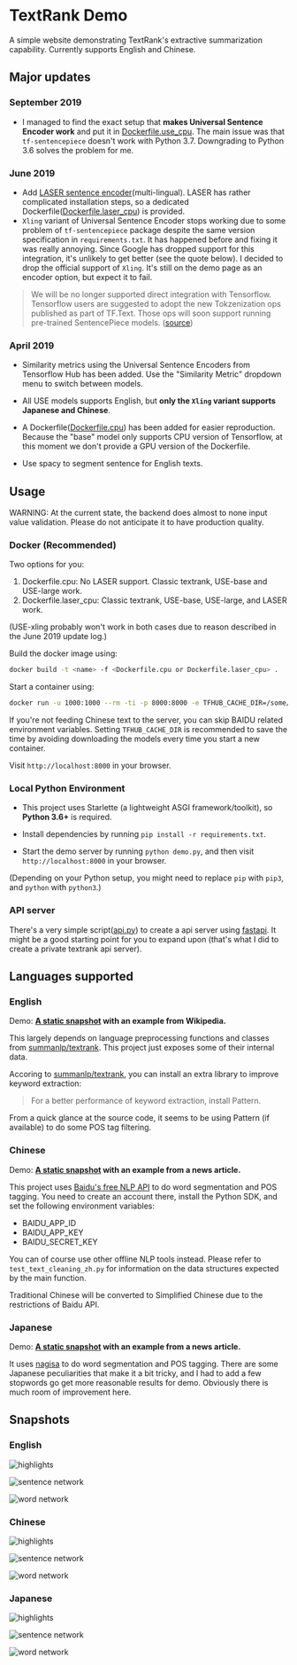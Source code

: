 # TextRank Demo

A simple website demonstrating TextRank's extractive summarization capability. Currently supports English and Chinese.

## Major updates

### September 2019

- I managed to find the exact setup that **makes Universal Sentence Encoder work** and put it in [Dockerfile.use_cpu](Dockerfile.use_cpu). The main issue was that `tf-sentencepiece` doesn't work with Python 3.7. Downgrading to Python 3.6 solves the problem for me.

### June 2019

- Add [LASER sentence encoder](https://github.com/facebookresearch/LASER)(multi-lingual). LASER has rather complicated installation steps, so a dedicated Dockerfile([Dockerfile.laser_cpu](Dockerfile.laser_cpu)) is provided.
- `Xling` variant of Universal Sentence Encoder stops working due to some problem of `tf-sentencepiece` package despite the same version specification in `requirements.txt`. It has happened before and fixing it was really annoying. Since Google has dropped support for this integration, it's unlikely to get better (see the quote below). I decided to drop the official support of `Xling`. It's still on the demo page as an encoder option, but expect it to fail.

> We will be no longer supported direct integration with Tensorflow. Tensorflow users are suggested to adopt the new Tokzenization ops published as part of TF.Text. Those ops will soon support running pre-trained SentencePiece models. ([source](https://github.com/google/sentencepiece#tensorflow-module))

### April 2019

- Similarity metrics using the Universal Sentence Encoders from Tensorflow Hub has been added. Use the "Similarity Metric" dropdown menu to switch between models.

- All USE models supports English, but **only the `Xling` variant supports Japanese and Chinese**.

- A Dockerfile([Dockerfile.cpu](Dockerfile.cpu)) has been added for easier reproduction. Because the "base" model only supports CPU version of Tensorflow, at this moment we don't provide a GPU version of the Dockerfile.

- Use spacy to segment sentence for English texts.

## Usage

WARNING: At the current state, the backend does almost to none input value validation. Please do not anticipate it to have production quality.

### Docker (Recommended)

Two options for you:

1. Dockerfile.cpu: No LASER support. Classic textrank, USE-base and USE-large work.
2. Dockerfile.laser_cpu: Classic textrank, USE-base, USE-large, and LASER work.

(USE-xling probably won't work in both cases due to reason described in the June 2019 update log.)

Build the docker image using:

```bash
docker build -t <name> -f <Dockerfile.cpu or Dockerfile.laser_cpu> .
```

Start a container using:

```bash
docker run -u 1000:1000 --rm -ti -p 8000:8000 -e TFHUB_CACHE_DIR=/some/path/tf_hub_cache/ -e BAIDU_APP_ID=<ID> -e BAIDU_APP_KEY=<key> -e BAIDU_SECRET_KEY=<secret> -v /some/path:/some/path <name>
```

If you're not feeding Chinese text to the server, you can skip BAIDU related environment variables. Setting `TFHUB_CACHE_DIR` is recommended to save the time by avoiding downloading the models every time you start a new container.

Visit `http://localhost:8000` in your browser.

### Local Python Environment

- This project uses Starlette (a lightweight ASGI framework/toolkit), so **Python 3.6+** is required.

- Install dependencies by running `pip install -r requirements.txt`.

- Start the demo server by running `python demo.py`, and then visit `http://localhost:8000` in your browser.

(Depending on your Python setup, you might need to replace `pip` with `pip3`, and `python` with `python3`.)

### API server

There's a very simple script([api.py](api.py)) to create a api server using [fastapi](https://github.com/tiangolo/fastapi). It might be a good starting point for you to expand upon (that's what I did to create a private textrank api server).

## Languages supported

### English

Demo: **[A static snapshot](https://publicb2.ceshine.net/file/ceshine-public/misc/textrank_demo.html) with an example from Wikipedia.**

This largely depends on language preprocessing functions and classes from [summanlp/textrank](https://github.com/summanlp/textrank). This project just exposes some of their internal data.

Accoring to [summanlp/textrank](https://github.com/summanlp/textrank), you can install an extra library to improve keyword extraction:

> For a better performance of keyword extraction, install Pattern.

From a quick glance at the source code, it seems to be using Pattern (if available) to do some POS tag filtering.

### Chinese

Demo: **[A static snapshot](https://publicb2.ceshine.net/file/ceshine-public/misc/textrank_demo_zh.html) with an example from a news article.**

This project uses [Baidu's free NLP API](https://cloud.baidu.com/product/nlp) to do word segmentation and POS tagging. You need to create an account there, install the Python SDK, and set the following environment variables:

- BAIDU_APP_ID
- BAIDU_APP_KEY
- BAIDU_SECRET_KEY

You can of course use other offline NLP tools instead. Please refer to `test_text_cleaning_zh.py` for information on the data structures expected by the main function.

Traditional Chinese will be converted to Simplified Chinese due to the restrictions of Baidu API.

### Japanese

Demo: **[A static snapshot](https://publicb2.ceshine.net/file/ceshine-public/misc/textrank_demo_ja.html) with an example from a news article.**

It uses [nagisa](https://github.com/taishi-i/nagisa) to do word segmentation and POS tagging. There are some Japanese peculiarities that make it a bit tricky, and I had to add a few stopwords go get more reasonable results for demo. Obviously there is much room of improvement here.

## Snapshots

### English

![highlights](imgs/snapshot_texts.png)

![sentence network](imgs/snapshot_sentence_network.png)

![word network](imgs/snapshot_word_network.png)

### Chinese

![highlights](imgs/snapshot_zh_texts.png)

![sentence network](imgs/snapshot_zh_sentence_network.png)

![word network](imgs/snapshot_zh_word_network.png)

### Japanese

![highlights](imgs/snapshot_ja_texts.png)

![sentence network](imgs/snapshot_ja_sentence_network.png)

![word network](imgs/snapshot_ja_word_network.png)
